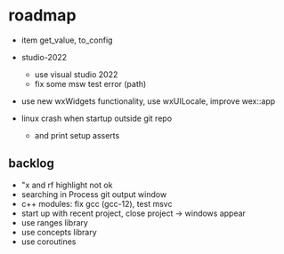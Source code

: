 # roadmap
- item get_value, to_config

- studio-2022
  - use visual studio 2022
  - fix some msw test error (path)
  
- use new wxWidgets functionality, use wxUILocale, improve wex::app
- linux crash when startup outside git repo
  - and print setup asserts

## backlog
- "x and rf highlight not ok
- searching in Process git output window
- c++ modules: fix gcc (gcc-12), test msvc
- start up with recent project, close project
  -> windows appear
- use ranges library
- use concepts library
- use coroutines
